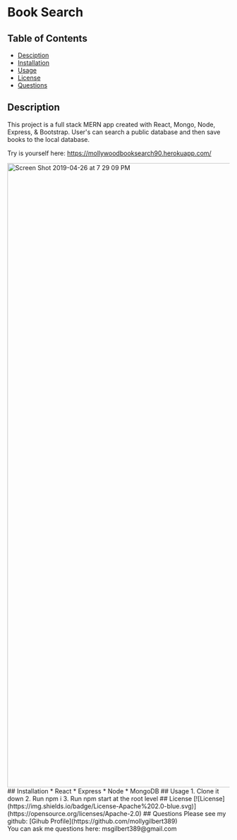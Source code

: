 # Book Search
## Table of Contents
* [Desciption](#desciption)
* [Installation](#installation)
* [Usage](#usage)
* [License](#license)
* [Questions](#questions)
## Description
This project is a full stack MERN app created with React, Mongo, Node, Express, & Bootstrap. User's can search a public database and then save books to the local database. 

Try is yourself here: https://mollywoodbooksearch90.herokuapp.com/

<img width="1415" alt="Screen Shot 2019-04-26 at 7 29 09 PM" src="https://user-images.githubusercontent.com/29104770/56842407-63aae400-685a-11e9-8a49-7d569e472b0b.png">
## Installation
* React
* Express 
* Node
* MongoDB
## Usage
1. Clone it down
2. Run npm i
3. Run npm start at the root level
## License
[![License](https://img.shields.io/badge/License-Apache%202.0-blue.svg)](https://opensource.org/licenses/Apache-2.0)
## Questions
Please see my github: [Gihub Profile](https://github.com/mollygilbert389)
<br>You can ask me questions here: msgilbert389@gmail.com

